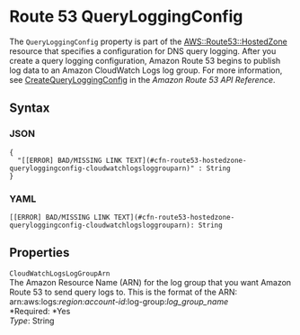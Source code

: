 # Route 53 QueryLoggingConfig<a name="aws-properties-route53-hostedzone-queryloggingconfig"></a>

The `QueryLoggingConfig` property is part of the [AWS::Route53::HostedZone](aws-resource-route53-hostedzone.md) resource that specifies a configuration for DNS query logging\. After you create a query logging configuration, Amazon Route 53 begins to publish log data to an Amazon CloudWatch Logs log group\. For more information, see [CreateQueryLoggingConfig](http://docs.aws.amazon.com/Route53/latest/APIReference/API_CreateQueryLoggingConfig.html) in the *Amazon Route 53 API Reference*\.

## Syntax<a name="w3ab2c21c14e1463b5"></a>

### JSON<a name="aws-properties-route53-hostedzone-queryloggingconfig-syntax.json"></a>

```
{
  "[[ERROR] BAD/MISSING LINK TEXT](#cfn-route53-hostedzone-queryloggingconfig-cloudwatchlogsloggrouparn)" : String
}
```

### YAML<a name="aws-properties-route53-hostedzone-queryloggingconfig-syntax.yaml"></a>

```
[[ERROR] BAD/MISSING LINK TEXT](#cfn-route53-hostedzone-queryloggingconfig-cloudwatchlogsloggrouparn): String
```

## Properties<a name="w3ab2c21c14e1463b7"></a>

`CloudWatchLogsLogGroupArn`  
The Amazon Resource Name \(ARN\) for the log group that you want Amazon Route 53 to send query logs to\. This is the format of the ARN:  
arn:aws:logs:*region:account\-id*:log\-group:*log\_group\_name*  
*Required: *Yes  
*Type*: String